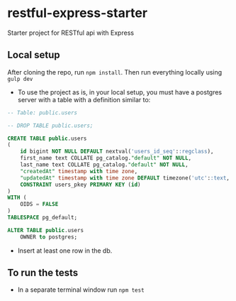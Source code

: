 # restful-express-starter

Starter project for RESTful api with Express

## Local setup

After cloning the repo, run `npm install`.
Then run everything locally using `gulp dev`

- To use the project as is, in your local setup, you must have a postgres server with a table with a definition similar to:

```sql
-- Table: public.users

-- DROP TABLE public.users;

CREATE TABLE public.users
(
    id bigint NOT NULL DEFAULT nextval('users_id_seq'::regclass),
    first_name text COLLATE pg_catalog."default" NOT NULL,
    last_name text COLLATE pg_catalog."default" NOT NULL,
    "createdAt" timestamp with time zone,
    "updatedAt" timestamp with time zone DEFAULT timezone('utc'::text, now()),
    CONSTRAINT users_pkey PRIMARY KEY (id)
)
WITH (
    OIDS = FALSE
)
TABLESPACE pg_default;

ALTER TABLE public.users
    OWNER to postgres;
```

- Insert at least one row in the db.

## To run the tests

- In a separate terminal window run `npm test`
